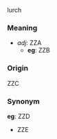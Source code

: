lurch
### Meaning
+ _adj_: ZZA
    + __eg__: ZZB

### Origin

ZZC

### Synonym

__eg__: ZZD

+ ZZE


